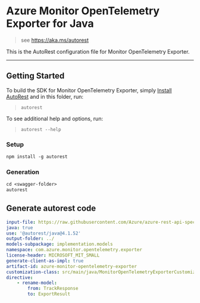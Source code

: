 # Azure Monitor OpenTelemetry Exporter for Java

> see https://aka.ms/autorest

This is the AutoRest configuration file for Monitor OpenTelemetry Exporter.

---
## Getting Started
To build the SDK for Monitor OpenTelemetry Exporter, simply [Install AutoRest](https://aka.ms/autorest) and
in this folder, run:

> `autorest`

To see additional help and options, run:

> `autorest --help`

### Setup
```ps
npm install -g autorest
```

### Generation
```ps
cd <swagger-folder>
autorest
```

## Generate autorest code
``` yaml
input-file: https://raw.githubusercontent.com/Azure/azure-rest-api-specs/master/specification/applicationinsights/data-plane/Monitor.Exporters/preview/v2.1/swagger.json
java: true
use: '@autorest/java@4.1.52'
output-folder: ../
models-subpackage: implementation.models
namespace: com.azure.monitor.opentelemetry.exporter
license-header: MICROSOFT_MIT_SMALL
generate-client-as-impl: true
artifact-id: azure-monitor-opentelemetry-exporter
customization-class: src/main/java/MonitorOpenTelemetryExporterCustomizations.java
directive:
    - rename-model:
        from: TrackResponse
        to: ExportResult
```
